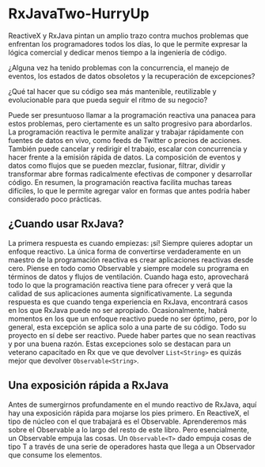 # RxJavaTwo-HurryUp
ReactiveX y RxJava pintan un amplio trazo contra muchos problemas que enfrentan los programadores
todos los días, lo que le permite expresar la lógica comercial 
y dedicar menos tiempo a la ingeniería de código.

¿Alguna vez ha tenido problemas con la concurrencia, 
el manejo de eventos, los estados de datos obsoletos 
y la recuperación de excepciones?


¿Qué tal hacer que su código sea más mantenible, reutilizable y 
evolucionable para que pueda seguir el ritmo de su negocio?

Puede ser presuntuoso llamar a la programación reactiva una panacea para estos problemas, 
pero ciertamente es un salto progresivo para abordarlos.
La programación reactiva le permite analizar y trabajar rápidamente con fuentes de datos en vivo, 
como feeds de Twitter o precios de acciones. También puede cancelar y redirigir el trabajo, 
escalar con concurrencia y hacer frente a la emisión rápida de datos.
La composición de eventos y datos como flujos que se pueden mezclar, fusionar, 
filtrar, dividir y transformar abre formas radicalmente efectivas de componer 
y desarrollar código.
En resumen, la programación reactiva facilita muchas tareas difíciles, lo que le permite agregar valor 
en formas que antes podría haber considerado poco prácticas.

## ¿Cuando usar RxJava?
La primera respuesta es cuando empiezas: ¡sí! Siempre quieres adoptar un enfoque reactivo.
La única forma de convertirse verdaderamente en un maestro de la programación reactiva es crear 
aplicaciones reactivas desde cero.
Piense en todo como Observable y siempre modele su programa en términos de datos y
flujos de ventilación. Cuando haga esto, aprovechará todo lo que la programación reactiva tiene para ofrecer 
y verá que la calidad de sus aplicaciones aumenta significativamente.
La segunda respuesta es que cuando tenga experiencia en RxJava, 
encontrará casos en los que RxJava puede no ser apropiado.
Ocasionalmente, habrá momentos en los que un enfoque reactivo puede no ser óptimo, pero, por lo general, 
esta excepción se aplica solo a una parte de su código.
Todo su proyecto en sí debe ser reactivo. Puede haber partes que no sean reactivas y por una buena razón.
Estas excepciones solo se destacan para un veterano capacitado en Rx que ve que devolver 
`List<String>` es quizás mejor que devolver `Observable<String>`.

## Una exposición rápida a RxJava
Antes de sumergirnos profundamente en el mundo reactivo de RxJava, 
aquí hay una exposición rápida para mojarse los pies primero. 
En ReactiveX, el tipo de núcleo con el que trabajará es el Observable. 
Aprenderemos más sobre el Observable a lo largo del resto de este libro.
Pero esencialmente, un Observable empuja las cosas.
Un `Observable<T>` dado empuja cosas de tipo T a través de una serie de operadores 
hasta que llega a un Observador que consume los elementos.

